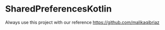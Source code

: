 # SharedPreferencesKotlin
Always use this project with our reference
https://github.com/malikaqibriaz
